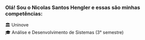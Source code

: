 ### Olá! Sou o Nicolas Santos Hengler e essas são minhas competências:
🏛 Uninove <br>
🎓 Análise e Desenvolvimento de Sistemas (3° semestre) <br>
